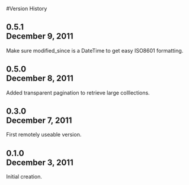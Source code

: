 #Version History

0.5.1  
December 9, 2011  
-----             
Make sure modified\_since is a DateTime to get easy ISO8601 formatting.

0.5.0  
December 8, 2011  
-----
Added transparent pagination to retrieve large colllections.
 
0.3.0  
December 7, 2011  
-----
First remotely useable version.

0.1.0  
December 3, 2011  
-----
Initial creation.
